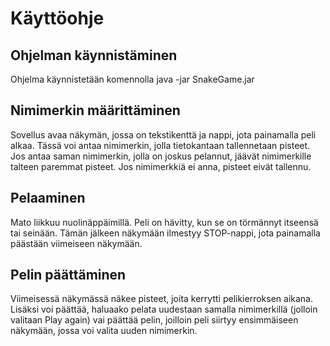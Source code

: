# Käyttöohje

## Ohjelman käynnistäminen 

Ohjelma käynnistetään komennolla 
java -jar SnakeGame.jar

## Nimimerkin määrittäminen

Sovellus avaa näkymän, jossa on tekstikenttä ja nappi, jota painamalla peli alkaa.
Tässä voi antaa nimimerkin, jolla tietokantaan tallennetaan pisteet. Jos antaa saman nimimerkin, 
jolla on joskus pelannut, jäävät nimimerkille talteen paremmat pisteet. Jos nimimerkkiä ei anna, pisteet eivät tallennu.

## Pelaaminen

Mato liikkuu nuolinäppäimillä. Peli on hävitty, kun se on törmännyt itseensä tai seinään.
Tämän jälkeen näkymään ilmestyy STOP-nappi, jota painamalla päästään viimeiseen näkymään.

## Pelin päättäminen

Viimeisessä näkymässä näkee pisteet, joita kerrytti pelikierroksen aikana. Lisäksi 
voi päättää, haluaako pelata uudestaan samalla nimimerkillä (jolloin valitaan Play again) 
vai päättää pelin, joilloin peli siirtyy ensimmäiseen näkymään, jossa voi valita uuden nimimerkin.  
